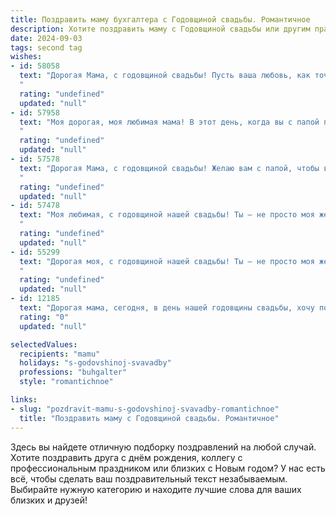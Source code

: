 ```yaml
---
title: Поздравить маму бухгалтера с Годовщиной свадьбы. Романтичное
description: Хотите поздравить маму с Годовщиной свадьбы или другим праздником? Наш ИИ создаст незабываемое поздравление, а вы обязательно выделитесь среди других.  
date: 2024-09-03
tags: second tag
wishes:
- id: 58058
  text: "Дорогая Мама, с годовщиной свадьбы! Пусть ваша любовь, как точные расчеты бухгалтера, всегда будет гармоничной и стабильной, а семейный бюджет – процветающим и полным радости. Счастья вам и долгих лет вместе!
  "
  rating: "undefined"
  updated: "null"
- id: 57958
  text: "Моя дорогая, моя любимая мама! В этот день, когда вы с папой празднуете годовщину своей свадьбы, я хочу сказать, что ваша любовь - это вдохновение для меня. Вы, как истинный бухгалтер, скрупулёзно выстраивали свой семейный бюджет, наполняя его любовью, счастьем и заботой. Пусть ваша любовь продолжает цвести яркими красками, а ваша жизнь будет полна радости, тепла и гармонии!
  "
  rating: "undefined"
  updated: "null"
- id: 57578
  text: "Дорогая Мама, с годовщиной свадьбы! Желаю вам с папой, чтобы ваши чувства были такими же крепкими и яркими, как бухгалтерские отчеты, которые вы составляете, – точными, безупречными и полными любви.
  "
  rating: "undefined"
  updated: "null"
- id: 57478
  text: "Моя любимая, с годовщиной нашей свадьбы! Ты – не просто моя жена, ты – моя любовь, моя муза, моя опора. Спасибо тебе за твою верность, за твою заботу, за твой ум, за твои золотые руки, умеющие не только вести бухгалтерию, но и создавать уют в нашем доме. С каждым годом наша любовь становится только крепче, а наш союз – гармоничнее. Пусть наша жизнь будет полна любви, радости и процветания!
  "
  rating: "undefined"
  updated: "null"
- id: 55299
  text: "Дорогая моя, с годовщиной нашей свадьбы! Ты – не просто моя жена, ты – моя опора, моя муза, моя любовь. Ты, как опытный бухгалтер, всегда ведешь наш семейный бюджет с точностью и любовью, ты – моя надежная гавань в шторм. Спасибо тебе за все, за твою нежность, заботу и, конечно, за твои золотые руки!  С любовью, твой самый любимый муж.
  "
  rating: "undefined"
  updated: "null"
- id: 12185
  text: "Дорогая мама, сегодня, в день нашей годовщины свадьбы, хочу поздравить тебя с этим прекрасным праздником любви и верности. Как бухгалтер ты умеешь считать не только цифры, но и годы счастливой совместной жизни. Твоя любовь и забота делают нашу семью крепкой и гармоничной. Пусть каждый новый год нашего союза приносит еще больше радости, тепла и романтики. С любовью, твой ребенок."
  rating: "0"
  updated: "null"

selectedValues:
  recipients: "mamu"
  holidays: "s-godovshinoj-svavadby"
  professions: "buhgalter"
  style: "romantichnoe"

links:
- slug: "pozdravit-mamu-s-godovshinoj-svavadby-romantichnoe"
  title: "Поздравить маму с Годовщиной свадьбы. Романтичное"
---
```


Здесь вы найдете отличную подборку поздравлений на любой случай. 
Хотите поздравить друга с днём рождения, коллегу с профессиональным праздником или близких с Новым годом? У нас есть всё, чтобы сделать ваш поздравительный текст незабываемым. Выбирайте нужную категорию и находите лучшие слова для ваших близких и друзей!
